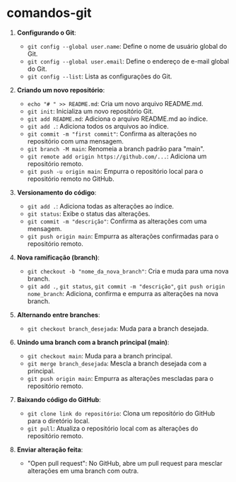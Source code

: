 # comandos-git

1. **Configurando o Git**:
   - `git config --global user.name`: Define o nome de usuário global do Git.
   - `git config --global user.email`: Define o endereço de e-mail global do Git.
   - `git config --list`: Lista as configurações do Git.

2. **Criando um novo repositório**:
   - `echo "# " >> README.md`: Cria um novo arquivo README.md.
   - `git init`: Inicializa um novo repositório Git.
   - `git add README.md`: Adiciona o arquivo README.md ao índice.
   - `git add .`: Adiciona todos os arquivos ao índice.
   - `git commit -m "first commit"`: Confirma as alterações no repositório com uma mensagem.
   - `git branch -M main`: Renomeia a branch padrão para "main".
   - `git remote add origin https://github.com/...`: Adiciona um repositório remoto.
   - `git push -u origin main`: Empurra o repositório local para o repositório remoto no GitHub.

3. **Versionamento do código**:
   - `git add .`: Adiciona todas as alterações ao índice.
   - `git status`: Exibe o status das alterações.
   - `git commit -m "descrição"`: Confirma as alterações com uma mensagem.
   - `git push origin main`: Empurra as alterações confirmadas para o repositório remoto.

4. **Nova ramificação (branch)**:
   - `git checkout -b "nome_da_nova_branch"`: Cria e muda para uma nova branch.
   - `git add .`, `git status`, `git commit -m "descrição"`, `git push origin nome_branch`: Adiciona, confirma e empurra as alterações na nova branch.

5. **Alternando entre branches**:
   - `git checkout branch_desejada`: Muda para a branch desejada.

6. **Unindo uma branch com a branch principal (main)**:
   - `git checkout main`: Muda para a branch principal.
   - `git merge branch_desejada`: Mescla a branch desejada com a principal.
   - `git push origin main`: Empurra as alterações mescladas para o repositório remoto.

7. **Baixando código do GitHub**:
   - `git clone link do repositório`: Clona um repositório do GitHub para o diretório local.
   - `git pull`: Atualiza o repositório local com as alterações do repositório remoto.

8. **Enviar alteração feita**:
   - "Open pull request": No GitHub, abre um pull request para mesclar alterações em uma branch com outra.

